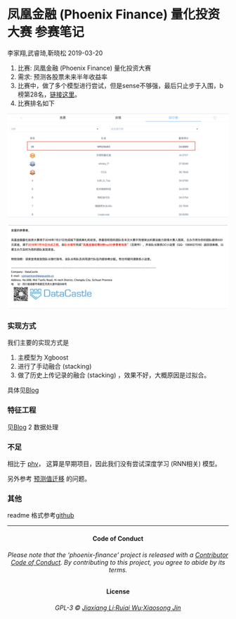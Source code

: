 凤凰金融 (Phoenix Finance) 量化投资大赛 参赛笔记
================
李家翔,武睿琦,靳晓松
2019-03-20

<!-- README.md is generated from README.Rmd. Please edit that file -->

1.  比赛: 凤凰金融 (Phoenix Finance) 量化投资大赛
2.  需求:
    预测各股票未来半年收益率
3.  比赛中，做了多个模型进行尝试，但是sense不够强，最后只止步于入围，b榜第28名，[链接这里](http://www.dcjingsai.com/static_page/m/cp_rank.html?cmptId=204)。
4.  比赛排名如下

![](https://raw.githubusercontent.com/JiaxiangBU/picbackup/master/DataCastleRanking.png)

![](https://raw.githubusercontent.com/JiaxiangBU/picbackup/master/DataCastleAward.png)

### 实现方式

我们主要的实现方式是

1.  主模型为 Xgboost
2.  进行了手动融合 (stacking)
3.  做了历史上传记录的融合 (stacking) ，效果不好，大概原因是过拟合。

具体见[Blog](https://jiaxiangli.netlify.com/2018/06/03/phoenix-finance/)

### 特征工程

见[Blog](https://jiaxiangli.netlify.com/2018/06/03/phoenix-finance/) 2
数据处理

### 不足

相比于 [phv](https://github.com/JiaxiangBU/phv)， 这算是早期项目，因此我们没有尝试深度学习
(RNN相关) 模型。

另外参考 [预测值迁移](https://jiaxiangbu.github.io/channel_valuation/about) 的问题。

### 其他

readme 格式参考[github](https://github.com/JiaxiangBU/phv)

-----

<h4 align="center">

**Code of Conduct**

</h4>

<h6 align="center">

Please note that the ‘phoenix-finance’ project is released with a
[Contributor Code of Conduct](CODE_OF_CONDUCT.md). By contributing to
this project, you agree to abide by its terms.

</h6>

<h4 align="center">

**License**

</h4>

<h6 align="center">

GPL-3 © [Jiaxiang Li;Ruiqi Wu;Xiaosong Jin](LICENSE)

</h6>
